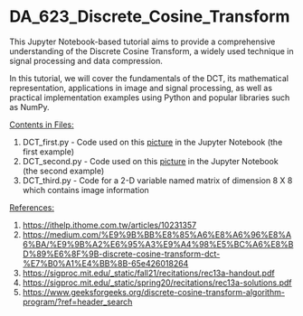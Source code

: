 # DA_623_Discrete_Cosine_Transform
This Jupyter Notebook-based tutorial aims to provide a comprehensive understanding of the Discrete Cosine Transform, a widely used technique in signal processing and data compression.

In this tutorial, we will cover the fundamentals of the DCT, its mathematical representation, applications in image and signal processing, as well as practical implementation examples using Python and popular libraries such as NumPy.

<ins>Contents in Files:</ins>

  1. DCT_first.py - Code used on this [picture](https://drive.google.com/uc?id=1xC5WqpPABeid17F-s0j8tRQvQDaSFwUv) in the Jupyter Notebook (the first example)
  2. DCT_second.py - Code used on this [picture](https://drive.google.com/uc?id=1j1EA63AzhKMklG5DC0kLlNI7Nis7dWJG) in the Jupyter Notebook  (the second example)
  3. DCT_third.py - Code for a 2-D variable named matrix of dimension 8 X 8 which contains image information

<ins>References:</ins>

  1. https://ithelp.ithome.com.tw/articles/10231357
  2. https://medium.com/%E9%9B%BB%E8%85%A6%E8%A6%96%E8%A6%BA/%E9%9B%A2%E6%95%A3%E9%A4%98%E5%BC%A6%E8%BD%89%E6%8F%9B-discrete-cosine-transform-dct-%E7%B0%A1%E4%BB%8B-65e426018264
  3. https://sigproc.mit.edu/_static/fall21/recitations/rec13a-handout.pdf
  4. https://sigproc.mit.edu/_static/spring20/recitations/rec13a-solutions.pdf
  5. https://www.geeksforgeeks.org/discrete-cosine-transform-algorithm-program/?ref=header_search
